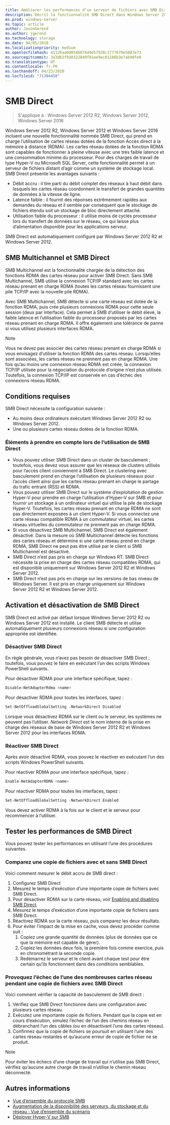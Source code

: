 ```yaml
---
title: Améliorer les performances d’un serveur de fichiers avec SMB Direct
description: Décrit la fonctionnalité SMB Direct dans Windows Server 2012 R2, Windows Server 2012 et Windows Server 2016.
ms.prod: windows-server
ms.topic: article
author: JasonGerend
ms.author: jgerend
ms.technology: storage
ms.date: 04/05/2018
ms.localizationpriority: medium
ms.openlocfilehash: 41126aa0d054607449d57928c1777679e5087e73
ms.sourcegitcommit: 3a3d62f938322849f81ee9ec01186b3e7ab90fe0
ms.translationtype: HT
ms.contentlocale: fr-FR
ms.lasthandoff: 04/23/2020
ms.locfileid: "71394458"
---
```

# <a name="smb-direct"></a>SMB Direct

>S'applique à : Windows Server 2012 R2, Windows Server 2012, Windows Server 2016

Windows Server 2012 R2, Windows Server 2012 et Windows Server 2016 incluent une nouvelle fonctionnalité nommée SMB Direct, qui prend en charge l’utilisation de cartes réseau dotées de la fonction Accès direct à la mémoire à distance (RDMA). Les cartes réseau dotées de la fonction RDMA sont capables de fonctionner à pleine vitesse avec une très faible latence et une consommation minime du processeur. Pour des charges de travail de type Hyper-V ou Microsoft SQL Server, cette fonctionnalité permet à un serveur de fichiers distant d’agir comme un système de stockage local. SMB Direct présente les avantages suivants :

- Débit accru : il tire parti du débit complet des réseaux à haut débit dans lesquels les cartes réseau coordonnent le transfert de grandes quantités de données à la vitesse de ligne.
- Latence faible : il fournit des réponses extrêmement rapides aux demandes du réseau et il semble par conséquent que le stockage de fichiers étendu soit un stockage de bloc directement attaché.
- Utilisation faible du processeur : il utilise moins de cycles processeur lors du transfert de données sur le réseau, ce qui laisse plus d’alimentation disponible pour les applications serveur.

SMB Direct est automatiquement configuré par Windows Server 2012 R2 et Windows Server 2012.

## <a name="smb-multichannel-and-smb-direct"></a>SMB Multichannel et SMB Direct

SMB Multichannel est la fonctionnalité chargée de la détection des fonctions RDMA des cartes réseau pour activer SMB Direct. Sans SMB Multichannel, SMB utilise la connexion TCP/IP standard avec les cartes réseau prenant en charge RDMA (toutes les cartes réseau fournissent une pile TCP/IP avec la nouvelle pile RDMA).

Avec SMB Multichannel, SMB détecte si une carte réseau est dotée de la fonction RDMA, puis crée plusieurs connexions RDMA pour cette seule session (deux par interface). Cela permet à SMB d’utiliser le débit élevé, la faible latence et l’utilisation faible du processeur proposés par les cartes réseau prenant en charge RDMA. Il offre également une tolérance de panne si vous utilisez plusieurs interfaces RDMA.

>[!NOTE]
>Vous ne devez pas associer des cartes réseau prenant en charge RDMA si vous envisagez d’utiliser la fonction RDMA des cartes réseau. Lorsqu’elles sont associées, les cartes réseau ne prennent pas en charge RDMA.
>Une fois qu’au moins une connexion réseau RDMA est créée, la connexion TCP/IP utilisée pour la négociation du protocole d’origine n’est plus utilisée. Toutefois, la connexion TCP/IP est conservée en cas d’échec des connexions réseau RDMA.

## <a name="requirements"></a>Conditions requises

SMB Direct nécessite la configuration suivante :

- Au moins deux ordinateurs exécutant Windows Server 2012 R2 ou Windows Server 2012.
- Une ou plusieurs cartes réseau dotées de la fonction RDMA.

### <a name="considerations-when-using-smb-direct"></a>Éléments à prendre en compte lors de l’utilisation de SMB Direct

- Vous pouvez utiliser SMB Direct dans un cluster de basculement ; toutefois, vous devez vous assurer que les réseaux de clusters utilisés pour l’accès client conviennent à SMB Direct. Le clustering avec basculement prend en charge l’utilisation de plusieurs réseaux pour l’accès client ainsi que les cartes réseau prenant en charge le partage du trafic entrant (RSS) et RDMA.
- Vous pouvez utiliser SMB Direct sur le système d’exploitation de gestion Hyper-V pour prendre en charge l’utilisation d’Hyper-V sur SMB et pour fournir un stockage à un ordinateur virtuel qui utilise la pile de stockage Hyper-V. Toutefois, les cartes réseau prenant en charge RDMA ne sont pas directement exposées à un client Hyper-V. Si vous connectez une carte réseau compatible RDMA à un commutateur virtuel, les cartes réseau virtuelles du commutateur ne prennent pas en charge RDMA.
- Si vous désactivez SMB Multichannel, SMB Direct est également désactivé. Dans la mesure où SMB Multichannel détecte les fonctions des cartes réseau et détermine si une carte réseau prend en charge RDMA, SMB Direct ne peut pas être utilisé par le client si SMB Multichannel est désactivé.
- SMB Direct n’est pas pris en charge sur Windows RT. SMB Direct nécessite la prise en charge des cartes réseau compatibles RDMA, qui est disponible uniquement sur Windows Server 2012 R2 et Windows Server 2012.
- SMB Direct n’est pas pris en charge sur les versions de bas niveau de Windows Server. Il est pris en charge uniquement sur Windows Server 2012 R2 et Windows Server 2012.

## <a name="enabling-and-disabling-smb-direct"></a>Activation et désactivation de SMB Direct

SMB Direct est activé par défaut lorsque Windows Server 2012 R2 ou Windows Server 2012 est installé. Le client SMB détecte et utilise automatiquement plusieurs connexions réseau si une configuration appropriée est identifiée.

### <a name="disable-smb-direct"></a>Désactiver SMB Direct

En règle générale, vous n’avez pas besoin de désactiver SMB Direct ; toutefois, vous pouvez le faire en exécutant l’un des scripts Windows PowerShell suivants.

Pour désactiver RDMA pour une interface spécifique, tapez :

```PowerShell
Disable-NetAdapterRdma <name>
```

Pour désactiver RDMA pour toutes les interfaces, tapez :

```PowerShell
Set-NetOffloadGlobalSetting -NetworkDirect Disabled
```

Lorsque vous désactivez RDMA sur le client ou le serveur, les systèmes ne peuvent pas l’utiliser. *Network Direct* est le nom interne de la prise en charge des réseaux de base de Windows Server 2012 R2 et Windows Server 2012 pour les interfaces RDMA.

### <a name="re-enable-smb-direct"></a>Réactiver SMB Direct

Après avoir désactivé RDMA, vous pouvez le réactiver en exécutant l’un des scripts Windows PowerShell suivants.

Pour réactiver RDMA pour une interface spécifique, tapez :

```PowerShell
Enable-NetAdapterRDMA <name>
```

Pour réactiver RDMA pour toutes les interfaces, tapez :

```PowerShell
Set-NetOffloadGlobalSetting -NetworkDirect Enabled
```

Vous devez activer RDMA à la fois sur le client et le serveur pour recommencer à l’utiliser.

## <a name="test-performance-of-smb-direct"></a>Tester les performances de SMB Direct

Vous pouvez tester les performances en utilisant l’une des procédures suivantes.

### <a name="compare-a-file-copy-with-and-without-using-smb-direct"></a>Comparez une copie de fichiers avec et sans SMB Direct

Voici comment mesurer le débit accru de SMB direct :

1. Configurez SMB Direct
2. Mesurez le temps d’exécution d’une importante copie de fichiers avec SMB Direct.
3. Pour désactiver RDMA sur la carte réseau, voir [Enabling and disabling SMB Direct](#enabling-and-disabling-smb-direct).
4. Mesurez le temps d’exécution d’une importante copie de fichiers sans SMB Direct.
5. Réactivez RDMA sur la carte réseau, puis comparez les deux résultats.
6. Pour éviter l’impact de la mise en cache, vous devez procéder comme suit :
    1. Copiez une grande quantité de données (plus de données que ce que la mémoire est capable de gérer).
    2. Copiez les données deux fois, la première fois comme exercice, puis en chronométrant la seconde copie.
    3. Redémarrez le serveur et le client avant chaque test pour être certain qu’ils fonctionnent dans des conditions semblables.

### <a name="fail-one-of-multiple-network-adapters-during-a-file-copy-with-smb-direct"></a>Provoquez l’échec de l’une des nombreuses cartes réseau pendant une copie de fichiers avec SMB Direct

Voici comment vérifier la capacité de basculement de SMB direct :

1. Vérifiez que SMB Direct fonctionne dans une configuration avec plusieurs cartes réseau.
2. Exécutez une importante copie de fichiers. Pendant que la copie est en cours d’exécution, simulez l’échec de l’un des chemins réseau en débranchant l’un des câbles (ou en désactivant l’une des cartes réseau).
3. Confirmez que la copie de fichiers se poursuit en utilisant l’une des cartes réseau restantes et qu’aucune erreur de copie de fichier ne se produit.

>[!NOTE]
>Pour éviter les échecs d’une charge de travail qui n’utilise pas SMB Direct, vérifiez qu’aucune autre charge de travail n’utilise le chemin réseau déconnecté.

## <a name="more-information"></a>Autres informations

- [Vue d’ensemble du protocole SMB](file-server-smb-overview.md)
- [Augmentation de la disponibilité des serveurs, du stockage et du réseau : Vue d’ensemble du scénario](<https://docs.microsoft.com/previous-versions/windows/it-pro/windows-server-2012-r2-and-2012/hh831437(v%3dws.11)>)
- [Déployer Hyper-V sur SMB](<https://docs.microsoft.com/previous-versions/windows/it-pro/windows-server-2012-r2-and-2012/jj134187(v%3dws.11)>)
